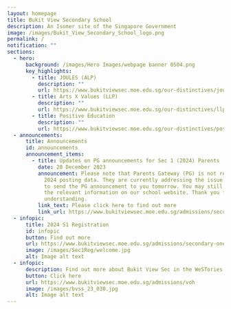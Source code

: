 ```yaml
---
layout: homepage
title: Bukit View Secondary School
description: An Isomer site of the Singapore Government
image: /images/Bukit_View_Secondary_School_logo.png
permalink: /
notification: ""
sections:
  - hero:
      background: /images/Hero Images/webpage banner 0504.png
      key_highlights:
        - title: JOULES (ALP)
          description: ""
          url: https://www.bukitviewsec.moe.edu.sg/our-distinctives/joules-alp/
        - title: Arts X Values (LLP)
          description: ""
          url: https://www.bukitviewsec.moe.edu.sg/our-distinctives/llp/
        - title: Positive Education
          description: ""
          url: https://www.bukitviewsec.moe.edu.sg/our-distinctives/pos-education/
  - announcements:
      title: Announcements
      id: announcements
      announcement_items:
        - title: Updates on PG announcements for Sec 1 (2024) Parents
          date: 20 December 2023
          announcement: Please note that Parents Gateway (PG) is not ready with the S1
            2024 posting data. They are currently addressing the issue. We hope
            to send the PG announcement to you tomorrow. You may still access
            the relevant information on our school website. Thank you for your
            understanding.
          link_text: Please click here to find out more
          link_url: https://www.bukitviewsec.moe.edu.sg/admissions/secondary-one-2024/sec12024/
  - infopic:
      title: 2024 S1 Registration
      id: infopic
      button: Find out more
      url: https://www.bukitviewsec.moe.edu.sg/admissions/secondary-one-2024/sec12024/
      image: /images/Sec1Reg/welcome.jpg
      alt: Image alt text
  - infopic:
      description: Find out more about Bukit View Sec in the WeSTories Publications
      button: Click here
      url: https://www.bukitviewsec.moe.edu.sg/admissions/voh
      image: /images/bvss_23_030.jpg
      alt: Image alt text
---
```

